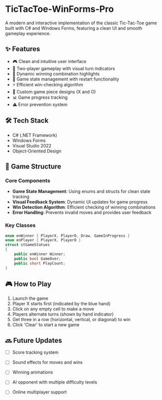 # TicTacToe-WinForms-Pro

A modern and interactive implementation of the classic Tic-Tac-Toe game built with C# and Windows Forms, featuring a clean UI and smooth gameplay experience.

## ✨ Features

- 🎮 Clean and intuitive user interface
- 👥 Two-player gameplay with visual turn indicators
- 🎯 Dynamic winning combination highlights
- 🔄 Game state management with restart functionality
- ⚡ Efficient win-checking algorithm
- 🎨 Custom game piece designs (X and O)
- 📊 Game progress tracking
- ⚠️ Error prevention system

## 🛠️ Tech Stack

- C# (.NET Framework)
- Windows Forms
- Visual Studio 2022
- Object-Oriented Design

## 🎯 Game Structure

### Core Components
- **Game State Management**: Using enums and structs for clean state tracking
- **Visual Feedback System**: Dynamic UI updates for game progress
- **Win Detection Algorithm**: Efficient checking of winning combinations
- **Error Handling**: Prevents invalid moves and provides user feedback

### Key Classes
```csharp
enum enWinner { PlayerX, PlayerO, Draw, GameInProgress }
enum enPlayer { PlayerX, PlayerO }
struct stGameStatues
{
    public enWinner Winner;
    public bool GameOver;
    public short PlayCount;
}
```

## 🎮 How to Play

1. Launch the game
2. Player X starts first (indicated by the blue hand)
3. Click on any empty cell to make a move
4. Players alternate turns (shown by hand indicator)
5. Get three in a row (horizontal, vertical, or diagonal) to win
6. Click 'Clear' to start a new game

## 🔜 Future Updates

- [ ] Score tracking system
- [ ] Sound effects for moves and wins
- [ ] Winning animations
- [ ] AI opponent with multiple difficulty levels
- [ ] Online multiplayer support


